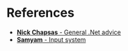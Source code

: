 # References

- [**Nick Chapsas** - General .Net advice](https://www.youtube.com/channel/UCrkPsvLGln62OMZRO6K-llg) 
- [**Samyam** - Input system](https://www.youtube.com/c/samyam/videos) 